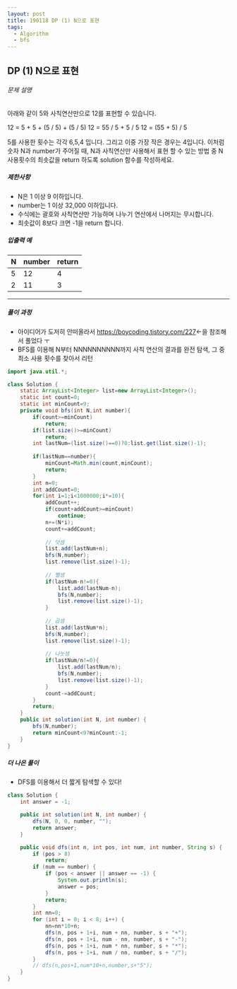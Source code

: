 ```yaml
---
layout: post
title: 190118 DP (1) N으로 표현
tags:
  - Algorithm
  - bfs
---
```


## DP (1) N으로 표현

###### 문제 설명

아래와 같이 5와 사칙연산만으로 12를 표현할 수 있습니다.

12 = 5 + 5 + (5 / 5) + (5 / 5)
12 = 55 / 5 + 5 / 5
12 = (55 + 5) / 5

5를 사용한 횟수는 각각 6,5,4 입니다. 그리고 이중 가장 작은 경우는 4입니다.
이처럼 숫자 N과 number가 주어질 때, N과 사칙연산만 사용해서 표현 할 수 있는 방법 중 N 사용횟수의 최솟값을 return 하도록 solution 함수를 작성하세요.

##### 제한사항

- N은 1 이상 9 이하입니다.
- number는 1 이상 32,000 이하입니다.
- 수식에는 괄호와 사칙연산만 가능하며 나누기 연산에서 나머지는 무시합니다.
- 최솟값이 8보다 크면 -1을 return 합니다.

##### 입출력 예

| N    | number | return |
| ---- | ------ | ------ |
| 5    | 12     | 4      |
| 2    | 11     | 3      |



------

##### 풀이 과정

- 아이디어가 도저히 안떠올라서 https://boycoding.tistory.com/227<-을 참조해서 풀었다 ㅜ
- BFS를 이용해 N부터 NNNNNNNNNN까지 사칙 연산의 결과를 완전 탐색, 그 중 최소 사용 횟수를 찾아서 리턴

```java
import java.util.*;

class Solution {
    static ArrayList<Integer> list=new ArrayList<Integer>();
    static int count=0;
    static int minCount=9;
    private void bfs(int N,int number){
        if(count>=minCount)
            return;
        if(list.size()>=minCount)
            return;
        int lastNum=(list.size()==0)?0:list.get(list.size()-1);
        
        if(lastNum==number){
            minCount=Math.min(count,minCount);
            return;
        }
        int n=0;
        int addCount=0;
        for(int i=1;i<1000000;i*=10){
            addCount++;
            if(count+addCount>=minCount)
                continue;
            n+=(N*i);
            count+=addCount;
            
            // 덧셈
            list.add(lastNum+n);
            bfs(N,number);
            list.remove(list.size()-1);
            
            // 뺄셈
            if(lastNum-n!=0){
                list.add(lastNum-n);
                bfs(N,number);
                list.remove(list.size()-1);
            }
            
            // 곱셈
            list.add(lastNum*n);
            bfs(N,number);
            list.remove(list.size()-1);
            
            // 나눗셈
            if(lastNum/n!=0){
                list.add(lastNum/n);
                bfs(N,number);
                list.remove(list.size()-1);
            }
            count-=addCount;
        }
        return;
    }
    public int solution(int N, int number) {
        bfs(N,number);
        return minCount<9?minCount:-1;
    }
}
```



##### 더 나은 풀이

- DFS를 이용해서 더 짧게 탐색할 수 있다!

```java
class Solution {
    int answer = -1;

    public int solution(int N, int number) {
        dfs(N, 0, 0, number, "");
        return answer;
    }

    public void dfs(int n, int pos, int num, int number, String s) {
        if (pos > 8)
            return;
        if (num == number) {
            if (pos < answer || answer == -1) {
                System.out.println(s);
                answer = pos;
            }
            return;
        }
        int nn=0;
        for (int i = 0; i < 8; i++) {
            nn=nn*10+n;
            dfs(n, pos + 1+i, num + nn, number, s + "+");
            dfs(n, pos + 1+i, num - nn, number, s + "-");
            dfs(n, pos + 1+i, num * nn, number, s + "*");
            dfs(n, pos + 1+i, num / nn, number, s + "/");
        }
        // dfs(n,pos+1,num*10+n,number,s+"5");
    }
}
```

